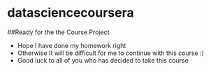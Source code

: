 # datasciencecoursera
##Ready for the the Course Project
* Hope I have done my homework right
* Otherwise It will be difficult for me to continue with this course :)
* Good luck to all of you who has decided to take this course

